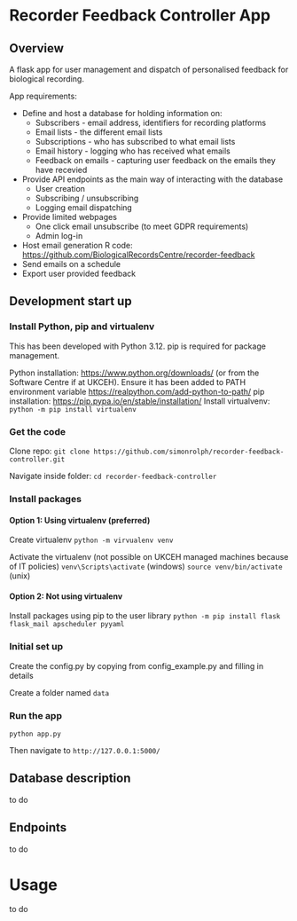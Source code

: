 # Recorder Feedback Controller App

## Overview

A flask app for user management and dispatch of personalised feedback for biological recording.

App requirements:

 * Define and host a database for holding information on:
    * Subscribers - email address, identifiers for recording platforms
    * Email lists - the different email lists
    * Subscriptions - who has subscribed to what email lists
    * Email history - logging who has received what emails
    * Feedback on emails - capturing user feedback on the emails they have recevied
 * Provide API endpoints as the main way of interacting with the database
    * User creation
    * Subscribing / unsubscribing
    * Logging email dispatching
 * Provide limited webpages
    * One click email unsubscribe (to meet GDPR requirements)
    * Admin log-in
 * Host email generation R code: https://github.com/BiologicalRecordsCentre/recorder-feedback
 * Send emails on a schedule
 * Export user provided feedback

## Development start up

### Install Python, pip and virtualenv

This has been developed with Python 3.12. pip is required for package management.

Python installation: https://www.python.org/downloads/ (or from the Software Centre if at UKCEH). Ensure it has been added to PATH environment variable https://realpython.com/add-python-to-path/
pip installation: https://pip.pypa.io/en/stable/installation/
Install virtualvenv: `python -m pip install virtualenv`

### Get the code

Clone repo:
`git clone https://github.com/simonrolph/recorder-feedback-controller.git`
   
Navigate inside folder:
`cd recorder-feedback-controller`

### Install packages

#### Option 1: Using virtualenv (preferred)

Create virtualenv
`python -m virvualenv venv`

Activate the virtualenv (not possible on UKCEH managed machines because of IT policies)
`venv\Scripts\activate` (windows)
`source venv/bin/activate` (unix)

#### Option 2: Not using virtualenv

Install packages using pip to the user library
`python -m pip install flask flask_mail apscheduler pyyaml`

### Initial set up

Create the config.py by copying from config_example.py and filling in details

Create a folder named `data`

### Run the app

```
python app.py
```

Then navigate to `http://127.0.0.1:5000/`

## Database description

to do

## Endpoints

to do

# Usage

to do

